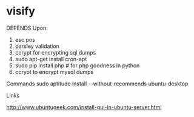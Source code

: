# visify

DEPENDS Upon:
1. esc pos
2. parsley validation
3. ccrypt for encrypting sql dumps
4. sudo apt-get install cron-apt
5. sudo pip install php # for php goodness in python
6. ccryot to encrypt mysql dumps


Commands
sudo aptitude install --without-recommends ubuntu-desktop

Links

http://www.ubuntugeek.com/install-gui-in-ubuntu-server.html

